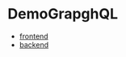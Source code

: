 # DemoGrapghQL
- [frontend](https://igorlucas.github.io)
- [backend](https://is-app-backend.herokuapp.com/source)
